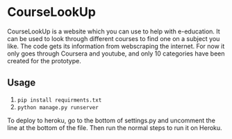 # CourseLookUp

CourseLookUp is a website which you can use to help with e-education. It can be used to look through different courses to find one on a subject you like.
The code gets its information from webscraping the internet. For now it only goes through Coursera and youtube, and only 10 categories have been created for the prototype.

## Usage

1. ```pip install requirments.txt```
2. ```python manage.py runserver```

To deploy to heroku, go to the bottom of settings.py and uncomment the line at the bottom of the file. Then run the normal steps to run it on Heroku.
